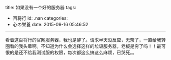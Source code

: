 title: 如果没有一个好的服务器
tags:
  - 百将行
id: .nan
categories:
  - 心の栄養
date: 2015-09-16 05:46:52
---

看着这百将行的官网服务器，我也是醉了。请求半天没反应，无奈了，一直给我转圈看的我头晕啊。不知道为什么会选择这样的垃圾服务器，老板是穷了吗！！最可恨的是还不给我测试服的权限，每次都这么搞这么麻烦，已哭死。。